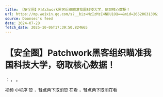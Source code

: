 ```yaml
---
title: 【安全圈】Patchwork黑客组织瞄准我国科技大学，窃取核心数据！
url: https://mp.weixin.qq.com/s?__biz=MzIzMzE4NDU1OQ==&mid=2652063130&idx=2&sn=ae42d5ef09b04de1ddcf3e4e3af18749
source: Doonsec's feed
date: 2024-07-28
fetch_date: 2025-10-06T17:39:50.824665
---
```


# 【安全圈】Patchwork黑客组织瞄准我国科技大学，窃取核心数据！

：
，
。

视频
小程序
赞
，轻点两下取消赞
在看
，轻点两下取消在看